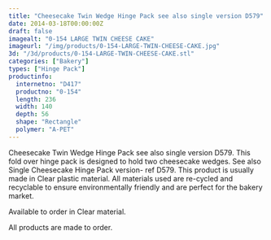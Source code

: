 ```yaml
---
title: "Cheesecake Twin Wedge Hinge Pack see also single version D579"
date: 2014-03-18T00:00:00Z
draft: false
imagealt: "0-154 LARGE TWIN CHEESE CAKE"
imageurl: "/img/products/0-154-LARGE-TWIN-CHEESE-CAKE.jpg"
3d: "/3d/products/0-154-LARGE-TWIN-CHEESE-CAKE.stl"
categories: ["Bakery"]
types: ["Hinge Pack"]
productinfo:
  internetno: "D417"
  productno: "0-154"
  length: 236
  width: 140
  depth: 56
  shape: "Rectangle"
  polymer: "A-PET"
---
```

Cheesecake Twin Wedge Hinge Pack see also single version D579. This fold over hinge pack is designed to hold two cheesecake wedges. See also Single Cheesecake Hinge Pack version- ref D579. This product is usually made in Clear plastic material. All materials used are re-cycled and recyclable to ensure environmentally friendly and are perfect for the bakery market.

Available to order in Clear material.

All products are made to order.